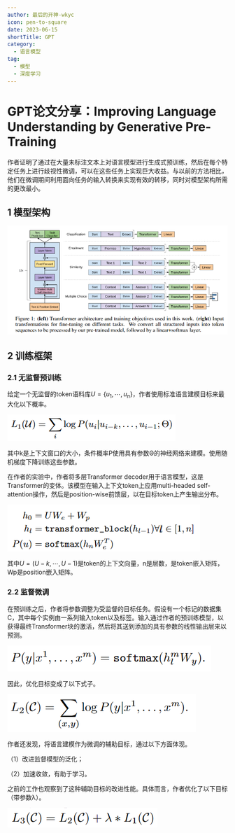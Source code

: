 ```yaml
---
author: 最后的开神-wkyc
icon: pen-to-square
date: 2023-06-15
shortTitle: GPT
category:
  - 语言模型
tag:
  - 模型
  - 深度学习
---
```


# GPT论文分享：Improving Language Understanding by Generative Pre-Training

作者证明了通过在大量未标注文本上对语言模型进行生成式预训练，然后在每个特定任务上进行歧视性微调，可以在这些任务上实现巨大收益。与以前的方法相比，他们在微调期间利用面向任务的输入转换来实现有效的转移，同时对模型架构所需的更改最小。

<!-- more -->

## 1 模型架构

![图1.1 GPT架构图](/assets/images/llm/gpt_1.png)

## 2 训练框架
### 2.1 无监督预训练
给定一个无监督的token语料库$U=\{u_1, \cdots, u_n\}$，作者使用标准语言建模目标来最大化以下概率。

![](/assets/images/llm/gpt_2.png)

其中k是上下文窗口的大小，条件概率P使用具有参数Θ的神经网络来建模。使用随机梯度下降训练这些参数。

在作者的实验中，作者将多层Transformer decoder用于语言模型，这是Transformer的变体。该模型在输入上下文token上应用multi-headed self-attention操作，然后是position-wise前馈层，以在目标token上产生输出分布。

![](/assets/images/llm/gpt_3.png)

其中$U=(U−k, \cdots, U−1)$是token的上下文向量，n是层数，是token嵌入矩阵，Wp是position嵌入矩阵。

### 2.2 监督微调
在预训练之后，作者将参数调整为受监督的目标任务。假设有一个标记的数据集C，其中每个实例由一系列输入token以及标签。输入通过作者的预训练模型，以获得最终Transformer块的激活，然后将其送到添加的具有参数的线性输出层来以预测。

![](/assets/images/llm/gpt_4.png)

因此，优化目标变成了以下式子。

![](/assets/images/llm/gpt_5.png)

作者还发现，将语言建模作为微调的辅助目标，通过以下方面体现。

（1）改进监督模型的泛化；

（2）加速收敛，有助于学习。

之前的工作也观察到了这种辅助目标的改进性能。具体而言，作者优化了以下目标（带参数λ）。

![](/assets/images/llm/gpt_6.png)

